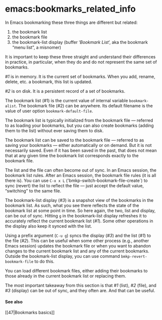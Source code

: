 

# emacs:bookmarks_related_info

In Emacs bookmarking these three things are different but related:

1. the bookmark list
2. the bookmark file
3. the bookmark-list display (buffer ‘*Bookmark List*’, aka the bookmark “menu
   list”, a misnomer)

It is important to keep these three straight and understand their differences in
practice, in particular, when they do and do not represent the same set of
bookmarks.

*#1* is in memory. It is the current set of bookmarks. When you add, rename,
delete, etc. a bookmark, this list is updated.

*#2* is on disk. It is a persistent record of a set of bookmarks.

The bookmark list (#1) is the current value of internal variable
`bookmark-alist`. The bookmark file (#2) can be anywhere. Its default filename
is the value of user option `bookmark-default-file`.

The bookmark list is typically initialized from the bookmark file — referred to
as loading your bookmarks, but you can also create bookmarks (adding them to the
list) without ever saving them to disk.

The bookmark list can be saved to the bookmark file — referred to as saving your
bookmarks — either automatically or on demand. But it is not necessarily saved.
Even if it has been saved in the past, that does not mean that at any given time
the bookmark list corresponds exactly to the bookmark file.

The list and the file can often become out of sync. In an Emacs session, the
bookmark list rules. After an Emacs session, the bookmark file rules (it is all
there is). You can use `C-x x L` ('bmkp-switch-bookmark-file-create`) to sync
(revert) the list to reflect the file — just accept the default value,
“switching” to the same file.

The bookmark-list display (*#3*) is a snapshot view of the bookmarks in the
bookmark list. As such, what you see there reflects the state of the bookmark
list at some point in time. So here again, the two, list and display, can be out
of sync. Hitting `g` in the bookmark-list display refreshes it to accurately
reflect the current bookmark list (*#1*). Some other operations in the display
also keep it synced with the list.

Using a prefix argument (`C-u g`) syncs the display (*#3*) and the list (*#1*) to
the file (*#2*). This can be useful when some other process (e.g., another Emacs
session) updates the bookmark file or when you want to abandon changes to the
current bookmark list and any of the current bookmarks. Outside the
bookmark-list display, you can use command `bmkp-revert-bookmark-file` to do
this.

You can load different bookmark files, either adding their bookmarks to those
already in the current bookmark list or replacing them.

The most important takeaway from this section is that *#1* (list), *#2* (file), and
*#3* (display) can be out of sync, and they often are. And that can be useful.

#### See also

  [[47|Bookmarks basics]]
